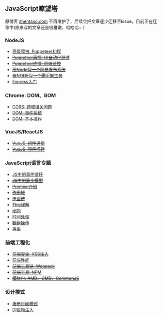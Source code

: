 ## JavaScript暸望塔

原博客 [zhentaoo.com](http://www.zhentaoo.com) 不再维护了，后续会把文章逐步迁移至Issue，目前正在迁移中(原来写的文章还是很稚嫩，哈哈哈~
）

### NodeJS
-  [高级爬虫: Puppeteer初探](https://github.com/zhentaoo/js-tower/issues/6)
- ~~[Puppeteer再探: UI自动化测试](#)~~
- ~~[Puppeteer终探: 前端监控](#)~~
- ~~[用Node写一个简易发布系统](#)~~
- ~~[用NODE写一个脚手架工具](https://github.com/zhentaoo/js-tower/issues/1)~~
- [Express入门](#)

### Chrome: DOM、BOM
- [CORS: 跨域相关问题](https://github.com/zhentaoo/js-tower/issues/5)
- ~~[DOM: 事件系统](#)~~
- ~~[DOM: 基本操作](#)~~

### VueJS/ReactJS
- ~~[VueJS: 组件通信](#)~~
- ~~[VueJS: 项目搭建](#)~~

### JavaScript语言专题
- [JS中的事件循环](https://github.com/zhentaoo/js-tower/issues/3)
- ~~[JS中的异步模型](#)~~
- ~~[Promise介绍](#)~~
- ~~[作用域](#)~~
- ~~[原型链](#)~~
- ~~[This详解](#)~~
- ~~[闭包](#)~~
- ~~[时间处理](#)~~
- ~~[数组操作](#)~~
- ~~[类型](#)~~

### 前端工程化
- ~~[前端安全: XSS注入](#)~~
- [前端性能](https://github.com/zhentaoo/js-tower/issues/2)
- ~~[前端工具链: Webpack](#)~~
- ~~[前端工具: NPM](#)~~
- ~~[模块化: AMD、CMD、CommonJS](#)~~

### 设计模式
- ~~[发布订阅模式](#)~~
- ~~[DI依赖注入](#)~~
